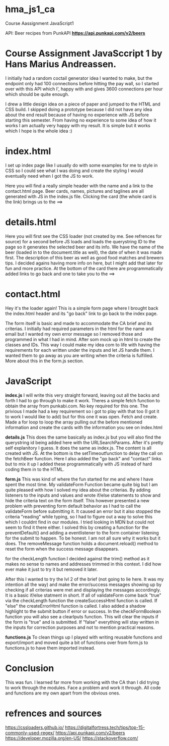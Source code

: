 # hma_js1_ca

Course Aassignment JavaScript1

API: Beer recipes from PunkAPI
**https://api.punkapi.com/v2/beers**

# Course Assignment JavaSccript 1 by Hans Marius Andreassen.

I initially had a random coctail generator idea I wanted to make, but the endpoint only had 100 connections before hitting the pay wall, so I started over with this API which I', happy with and gives 3600 connections per hour which should be quite enough.

I drew a little design idea on a piece of paper and jumped to the HTML and CSS build. I skipped doing a prototype because I did not have any idea about the end result because of having no experience with JS before starting this semester.
From having no experience to some idea of how it works I am actually very happy with my result.
It is simple but it works which I hope is the whole idea :)

# index.html

I set up index page like I usually do with some examples for me to style in CSS so I could see what I was doing and create the styling I would eventually need when I got the JS to work.

Here you will find a really simple header with the name and a link to the contact.html page.
Beer cards, names, pictures and taglines are all generated with JS in the index.js file.
Clicking the card (the whole card is the link) brings us to the ==>

# details.html

Here you will first see the CSS loader (not created by me. See refrences for source) for a second before JS loads and loads the querystring ID to the page so it generates the selected beer and its info.
We have the name of the beer (loaded in to the document.title as well), the date of when it was made first. The description of this beer as well as good food matches and brewers tips.
I decided agains having more info on here, but I might add that later for fun and more practice. At the bottom of the card there are programmatically added links to go back and one to take you to the ==>

# contact.html

Hey it's the loader again! This is a simple form page where I brought back the index.html header and its "go back" link to go back to the index page.

The form itself is basic and made to accommodate the CA brief and its criterias.
I initially had required parameters in the html for the name and email but I wanted my own error message so I removed those and programmed in what I had in mind. After som mock up in html to create the classes and IDs. This way I could make my idea com to life with having the requirements for each written under the inputs and let JS handle them. I wanted them to go away as you are writing when the criteria is fulfilled. More about this in the form.js section.

# JavaScript

**index.js**
I will write this very straight forward, leaving out all the backs and forth I had to go through to make it work.
Theres a simple fetch function to obtain the array from punkabi.com. No key required for this one. The privious I made had a key requirement so i got to play with that too (I got it to work I would like to add) but for this one it was open.
Fetch and create. Made a for loop to loop the array pulling out the before mentioned information and create the cards with the information you see on index.html

**details.js**
This does the same basically as index.js but you will also find the querystring id being added here with the URLSearchParams.
After it's pretty self explanitory I guess. It does the same as index.js. The content is all created with JS. At the bottom is the setTimeoutfunction to delay the call on the fetchBeer function.
Here I also added the "go back" and "contact" links but to mix it up I added these programmatically with JS instead of hard coding them in to the HTML.

**form.js**
This was kind of where the fun started for me and where I have spent the most time.
My validateForm Function became quite big but I am quite pleased with how I solved my idea about the criterias. By adding listeners to the inputs and values and wrote if/else statements to show and hide the criteria text on the form itself. This however presented a new problem with preventing form default behavior as I had to call the validateForm before submitting it. It caused an error but it also stopped the criteria "reading" while typing, so I had to figure out a way to solve this which I couldnt find in our modules. I tried looking in MDN but could not seem to find it there either. I solved this by creating a function for the preventDefault() and adding a eventlistener to the form container listening for the submit to happen. To be honest. I am not all sure why it works but it does. The removeMessage function holds a document.reload() method to reset the form when the success message disappears.

for the checkLength function I decided against the trim() method as it makes no sense to names and addresses trimmed in this context. I did how ever make it just to try it but removed it later.

After this I wanted to try the lvl 2 of the brief (not going to lie here. It was my intention all the way) and make the error/success messages showing up by checking if all criterias were met and displaying the messages accordingly.
It is a basic if/else statment in short. If all of validateForm come back "true" via the checkLength function the createSuccessHtml function is called. If "else" the createErrorHtml function is called.
I also added a shadow highlight to the submit button if error or success.
In the checkFormBoolean function you will also see a clearIputs function. This will clear the inputs if the form is "true" and is submitted. If "false" everything will stay written in the inputs for correction purposes and not to mention practical reasons.

**functions.js**
To clean things up I played with writing reusable functions and export/import and moved quite a bit of functions over from form.js to functions.js to have them imported instead.

# Conclusion

This was fun. I learned far more from working with the CA than I did trying to work through the modules. Face a problem and work it through.
All code and functions are my own apart from the obvious ones.

# refrences and sources

https://cssloaders.github.io/
https://digitalfortress.tech/tips/top-15-commonly-used-regex/
https://api.punkapi.com/v2/beers
https://developer.mozilla.org/en-US/
https://stackoverflow.com/
